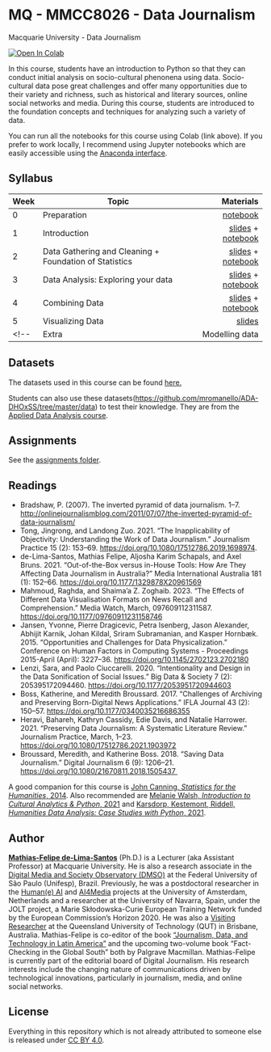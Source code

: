 # MQ - MMCC8026 - Data Journalism
Macquarie University - Data Journalism


[![Open In Colab](https://colab.research.google.com/assets/colab-badge.svg)](http://colab.research.google.com/github/mathiasfls/Foundations-of-Cultural-and-Social-Data-Analysis/)

In this course, students have an introduction to Python so that they can conduct initial analysis on socio-cultural phenonena using data. Socio-cultural data pose great challenges and offer many opportunities due to their variety and richness, such as historical and literary sources, online social networks and media. During this course, students are introduced to the foundation concepts and techniques for analyzing such a variety of data. 


You can run all the notebooks for this course using Colab (link above). If you prefer to work locally, I recommend using Jupyter notebooks which are easily accessible using the [Anaconda interface](https://www.anaconda.com/products/individual). 

## Syllabus

| Week         | Topic           | Materials  |
| ------------- |-------------| -----:|
| 0      | Preparation | <a href='0_HelloWorld.ipynb'>notebook</a> |
| 1      | Introduction | <a href='https://docs.google.com/presentation/d/1L94iFr8Kx1893mkrCW21V63Jq_k4pT0oCHV5IqpPHDo/edit?usp=sharing'>slides</a> + <a href='1_Python_crash_course.ipynb'>notebook</a> |
| 2      | Data Gathering and Cleaning + Foundation of Statistics | <a href='https://www.canva.com/design/DAFd3atBcFg/4I3E3QVQlGGQi2e4WqfMzw/view?utm_content=DAFd3atBcFg&utm_campaign=designshare&utm_medium=link&utm_source=publishsharelink'>slides</a> + <a href='2_Hands_on.ipynb'>notebook</a> |
| 3      | Data Analysis: Exploring your data | <a href='https://www.canva.com/design/DAFekLA845U/Lvl3Ql8xYMDUyQj0m7sBgQ/view?utm_content=DAFekLA845U&utm_campaign=designshare&utm_medium=link&utm_source=publishsharelink'>slides</a> + <a href='3_Hands_on.ipynb'>notebook</a> |
| 4      | Combining Data | <a href='https://www.canva.com/design/DAFfOQnK3wE/7c5unzeorGG1lSyJ4FH_jQ/view?utm_content=DAFfOQnK3wE&utm_campaign=designshare&utm_medium=link&utm_source=publishsharelink'>slides</a> + <a href='4_Hands_on.ipynb'>notebook</a> |
| 5      | Visualizing Data | <a href='https://www.canva.com/design/DAFf4GQZA-w/YYyV_8y8WD84ZpwQFStH-A/view?utm_content=DAFf4GQZA-w&utm_campaign=designshare&utm_medium=link&utm_source=publishsharelink'>slides</a> |
<!-- | Extra      | Modelling data  | <a href='6.1_Modelling.ipynb'>notebook</a> |-->

## Datasets
 
The datasets used in this course can be found [here.](https://github.com/mathiasfls/MQ-MMCC8026-Data_Journalism/tree/main/data)


Students can also use these datasets(https://github.com/mromanello/ADA-DHOxSS/tree/master/data) to test their knowledge. They are from the [Applied Data Analysis course](https://github.com/mromanello/ADA-DHOxSS).

## Assignments

See the [assignments folder](assignments/).

## Readings

- Bradshaw, P. (2007). The inverted pyramid of data journalism. 1–7. http://onlinejournalismblog.com/2011/07/07/the-inverted-pyramid-of-data-journalism/ 
- Tong, Jingrong, and Landong Zuo. 2021. “The Inapplicability of Objectivity: Understanding the Work of Data Journalism.” Journalism Practice 15 (2): 153–69. https://doi.org/10.1080/17512786.2019.1698974.
- de-Lima-Santos, Mathias Felipe, Aljosha Karim Schapals, and Axel Bruns. 2021. “Out-of-the-Box versus in-House Tools: How Are They Affecting Data Journalism in Australia?” Media International Australia 181 (1): 152–66. https://doi.org/10.1177/1329878X20961569
- Mahmoud, Raghda, and Shaima’a Z. Zoghaib. 2023. “The Effects of Different Data Visualisation Formats on News Recall and Comprehension.” Media Watch, March, 097609112311587. https://doi.org/10.1177/09760911231158746
- Jansen, Yvonne, Pierre Dragicevic, Petra Isenberg, Jason Alexander, Abhijit Karnik, Johan Kildal, Sriram Subramanian, and Kasper Hornbæk. 2015. “Opportunities and Challenges for Data Physicalization.” Conference on Human Factors in Computing Systems - Proceedings 2015-April (April): 3227–36. https://doi.org/10.1145/2702123.2702180
- Lenzi, Sara, and Paolo Ciuccarelli. 2020. “Intentionality and Design in the Data Sonification of Social Issues.” Big Data & Society 7 (2): 205395172094460. https://doi.org/10.1177/2053951720944603
- Boss, Katherine, and Meredith Broussard. 2017. “Challenges of Archiving and Preserving Born-Digital News Applications.” IFLA Journal 43 (2): 150–57. https://doi.org/10.1177/0340035216686355
- Heravi, Bahareh, Kathryn Cassidy, Edie Davis, and Natalie Harrower. 2021. “Preserving Data Journalism: A Systematic Literature Review.” Journalism Practice, March, 1–23. https://doi.org/10.1080/17512786.2021.1903972
- Broussard, Meredith, and Katherine Boss. 2018. “Saving Data Journalism.” Digital Journalism 6 (9): 1206–21. https://doi.org/10.1080/21670811.2018.1505437 


A good companion for this course is [John Canning, *Statistics for the Humanities*, 2014](http://statisticsforhumanities.net/book/). Also recommended are [Melanie Walsh, *Introduction to Cultural Analytics & Python*, 2021](https://melaniewalsh.github.io/Intro-Cultural-Analytics/welcome.html) and [Karsdorp, Kestemont, Riddell, *Humanities Data Analysis: Case Studies with Python*, 2021](https://www.humanitiesdataanalysis.org/index.html).

## Author

[**Mathias-Felipe de-Lima-Santos**](https://www.uva.nl/en/profile/d/e/m.f.de-lima-santos/m.f.de-lima-santos.html) (Ph.D.) is a Lecturer (aka Assistant Professor) at Macquarie University. He is also a research associate in the [Digital Media and Society Observatory (DMSO)](https://dmso.unifesp.br/) at the Federal University of São Paulo (Unifesp), Brazil. Previously, he was a postdoctoral researcher in the [Human(e) AI](https://humane-ai.nl/) and [AI4Media](https://www.ai4media.eu/) projects at the University of Amsterdam, Netherlands and a researcher at the University of Navarra, Spain, under the JOLT project, a Marie Skłodowska-Curie European Training Network funded by the European Commission’s Horizon 2020. He was also a [Visiting Researcher](https://research.qut.edu.au/dmrc/people/mathias-felipe-de-lima-santos/) at the Queensland University of Technology (QUT) in Brisbane, Australia. Mathias-Felipe is co-editor of the book [“Journalism, Data, and Technology in Latin America”](https://doi.org/10.1007/978-3-030-65860-1) and the upcoming two-volume book “Fact-Checking in the Global South” both by Palgrave Macmillan. Mathias-Felipe is currently part of the editorial board of Digital Journalism. His research interests include the changing nature of communications driven by technological innovations, particularly in journalism, media, and online social networks. 


## License

Everything in this repository which is not already attributed to someone else is released under [CC BY 4.0](https://creativecommons.org/licenses/by/4.0/). 
